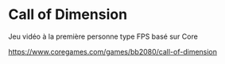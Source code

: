 # Call of Dimension

Jeu vidéo à la première personne type FPS basé sur Core

https://www.coregames.com/games/bb2080/call-of-dimension
